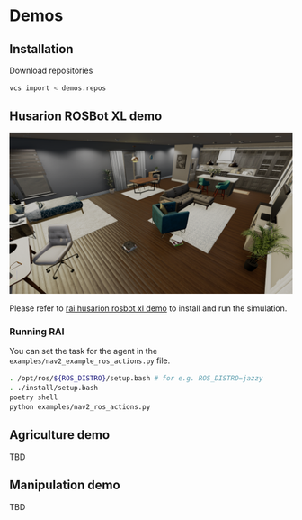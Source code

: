 # Demos

## Installation

Download repositories

```bash
vcs import < demos.repos
```

## Husarion ROSBot XL demo

![Screenshot1](imgs/o3deSimulation.png)

Please refer to [rai husarion rosbot xl demo][rai husarion demo] to install and run the simulation.

### Running RAI

You can set the task for the agent in the `examples/nav2_example_ros_actions.py` file.

```bash
. /opt/ros/${ROS_DISTRO}/setup.bash # for e.g. ROS_DISTRO=jazzy
. ./install/setup.bash
poetry shell
python examples/nav2_ros_actions.py
```

[rai husarion demo]: https://github.com/RobotecAI/rai-husarion-demo-private

## Agriculture demo

TBD

## Manipulation demo

TBD
